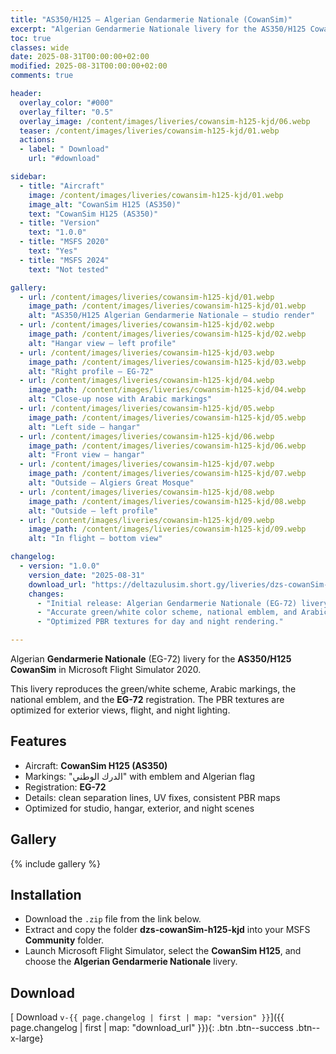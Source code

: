 ```yaml
---
title: "AS350/H125 – Algerian Gendarmerie Nationale (CowanSim)"
excerpt: "Algerian Gendarmerie Nationale livery for the AS350/H125 CowanSim in Microsoft Flight Simulator 2020."
toc: true
classes: wide
date: 2025-08-31T00:00:00+02:00
modified: 2025-08-31T00:00:00+02:00
comments: true

header:
  overlay_color: "#000"
  overlay_filter: "0.5"
  overlay_image: /content/images/liveries/cowansim-h125-kjd/06.webp
  teaser: /content/images/liveries/cowansim-h125-kjd/01.webp
  actions:
  - label: " Download"
    url: "#download"

sidebar:
  - title: "Aircraft"
    image: /content/images/liveries/cowansim-h125-kjd/01.webp
    image_alt: "CowanSim H125 (AS350)"
    text: "CowanSim H125 (AS350)"
  - title: "Version"
    text: "1.0.0"
  - title: "MSFS 2020"
    text: "Yes"
  - title: "MSFS 2024"
    text: "Not tested"

gallery:
  - url: /content/images/liveries/cowansim-h125-kjd/01.webp
    image_path: /content/images/liveries/cowansim-h125-kjd/01.webp
    alt: "AS350/H125 Algerian Gendarmerie Nationale – studio render"
  - url: /content/images/liveries/cowansim-h125-kjd/02.webp
    image_path: /content/images/liveries/cowansim-h125-kjd/02.webp
    alt: "Hangar view – left profile"
  - url: /content/images/liveries/cowansim-h125-kjd/03.webp
    image_path: /content/images/liveries/cowansim-h125-kjd/03.webp
    alt: "Right profile – EG-72"
  - url: /content/images/liveries/cowansim-h125-kjd/04.webp
    image_path: /content/images/liveries/cowansim-h125-kjd/04.webp
    alt: "Close-up nose with Arabic markings"
  - url: /content/images/liveries/cowansim-h125-kjd/05.webp
    image_path: /content/images/liveries/cowansim-h125-kjd/05.webp
    alt: "Left side – hangar"
  - url: /content/images/liveries/cowansim-h125-kjd/06.webp
    image_path: /content/images/liveries/cowansim-h125-kjd/06.webp
    alt: "Front view – hangar"
  - url: /content/images/liveries/cowansim-h125-kjd/07.webp
    image_path: /content/images/liveries/cowansim-h125-kjd/07.webp
    alt: "Outside – Algiers Great Mosque"
  - url: /content/images/liveries/cowansim-h125-kjd/08.webp
    image_path: /content/images/liveries/cowansim-h125-kjd/08.webp
    alt: "Outside – left profile"
  - url: /content/images/liveries/cowansim-h125-kjd/09.webp
    image_path: /content/images/liveries/cowansim-h125-kjd/09.webp
    alt: "In flight – bottom view"

changelog:
  - version: "1.0.0"
    version_date: "2025-08-31"
    download_url: "https://deltazulusim.short.gy/liveries/dzs-cowanSim-h125-kjd/v1.0.0"
    changes:
      - "Initial release: Algerian Gendarmerie Nationale (EG-72) livery."
      - "Accurate green/white color scheme, national emblem, and Arabic markings."
      - "Optimized PBR textures for day and night rendering."

---
```


Algerian **Gendarmerie Nationale** (EG-72) livery for the **AS350/H125 CowanSim** in Microsoft Flight Simulator 2020.  

This livery reproduces the green/white scheme, Arabic markings, the national emblem, and the **EG-72** registration. The PBR textures are optimized for exterior views, flight, and night lighting.

## Features
- Aircraft: **CowanSim H125 (AS350)**  
- Markings: "الدرك الوطني" with emblem and Algerian flag  
- Registration: **EG-72**  
- Details: clean separation lines, UV fixes, consistent PBR maps  
- Optimized for studio, hangar, exterior, and night scenes  

## Gallery
{% include gallery %}

## Installation
- Download the `.zip` file from the link below.  
- Extract and copy the folder **dzs-cowanSim-h125-kjd** into your MSFS **Community** folder.  
- Launch Microsoft Flight Simulator, select the **CowanSim H125**, and choose the **Algerian Gendarmerie Nationale** livery.  

## Download
[ Download `v-{{ page.changelog | first | map: "version" }}`]({{ page.changelog | first | map: "download_url" }}){: .btn .btn--success .btn--x-large}
